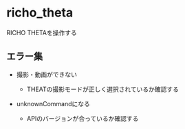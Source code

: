 # richo_theta
RICHO THETAを操作する

## エラー集
- 撮影・動画ができない
    - THEATの撮影モードが正しく選択されているか確認する

- unknownCommandになる
    - APIのバージョンが合っているか確認する